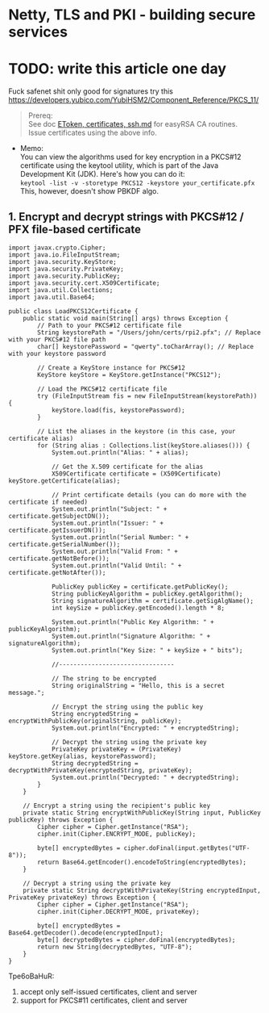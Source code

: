 # Netty, TLS and PKI - building secure services  
# TODO: write this article one day  
  
Fuck safenet shit only good for signatures
try this
https://developers.yubico.com/YubiHSM2/Component_Reference/PKCS_11/


> Prereq:  
> See doc [EToken, certificates, ssh.md](..%2FSecurity%2FEToken%2C%20certificates%2C%20ssh.md) for easyRSA CA routines.  
> Issue certificates using the above info.


- Memo:  
You can view the algorithms used for key encryption in a PKCS#12 certificate using the keytool utility, which is part of the Java Development Kit (JDK). Here's how you can do it:  
`keytool -list -v -storetype PKCS12 -keystore your_certificate.pfx`  
This, however, doesn't show PBKDF algo.


## 1. Encrypt and decrypt strings with PKCS#12 / PFX file-based certificate

```
import javax.crypto.Cipher;
import java.io.FileInputStream;
import java.security.KeyStore;
import java.security.PrivateKey;
import java.security.PublicKey;
import java.security.cert.X509Certificate;
import java.util.Collections;
import java.util.Base64;

public class LoadPKCS12Certificate {
    public static void main(String[] args) throws Exception {
        // Path to your PKCS#12 certificate file
        String keystorePath = "/Users/john/certs/rpi2.pfx"; // Replace with your PKCS#12 file path
        char[] keystorePassword = "qwerty".toCharArray(); // Replace with your keystore password

        // Create a KeyStore instance for PKCS#12
        KeyStore keyStore = KeyStore.getInstance("PKCS12");

        // Load the PKCS#12 certificate file
        try (FileInputStream fis = new FileInputStream(keystorePath)) {
            keyStore.load(fis, keystorePassword);
        }

        // List the aliases in the keystore (in this case, your certificate alias)
        for (String alias : Collections.list(keyStore.aliases())) {
            System.out.println("Alias: " + alias);

            // Get the X.509 certificate for the alias
            X509Certificate certificate = (X509Certificate) keyStore.getCertificate(alias);

            // Print certificate details (you can do more with the certificate if needed)
            System.out.println("Subject: " + certificate.getSubjectDN());
            System.out.println("Issuer: " + certificate.getIssuerDN());
            System.out.println("Serial Number: " + certificate.getSerialNumber());
            System.out.println("Valid From: " + certificate.getNotBefore());
            System.out.println("Valid Until: " + certificate.getNotAfter());

            PublicKey publicKey = certificate.getPublicKey();
            String publicKeyAlgorithm = publicKey.getAlgorithm();
            String signatureAlgorithm = certificate.getSigAlgName();
            int keySize = publicKey.getEncoded().length * 8;

            System.out.println("Public Key Algorithm: " + publicKeyAlgorithm);
            System.out.println("Signature Algorithm: " + signatureAlgorithm);
            System.out.println("Key Size: " + keySize + " bits");

            //--------------------------------

            // The string to be encrypted
            String originalString = "Hello, this is a secret message.";

            // Encrypt the string using the public key
            String encryptedString = encryptWithPublicKey(originalString, publicKey);
            System.out.println("Encrypted: " + encryptedString);

            // Decrypt the string using the private key
            PrivateKey privateKey = (PrivateKey) keyStore.getKey(alias, keystorePassword);
            String decryptedString = decryptWithPrivateKey(encryptedString, privateKey);
            System.out.println("Decrypted: " + decryptedString);
        }
    }

    // Encrypt a string using the recipient's public key
    private static String encryptWithPublicKey(String input, PublicKey publicKey) throws Exception {
        Cipher cipher = Cipher.getInstance("RSA");
        cipher.init(Cipher.ENCRYPT_MODE, publicKey);

        byte[] encryptedBytes = cipher.doFinal(input.getBytes("UTF-8"));
        return Base64.getEncoder().encodeToString(encryptedBytes);
    }

    // Decrypt a string using the private key
    private static String decryptWithPrivateKey(String encryptedInput, PrivateKey privateKey) throws Exception {
        Cipher cipher = Cipher.getInstance("RSA");
        cipher.init(Cipher.DECRYPT_MODE, privateKey);

        byte[] encryptedBytes = Base64.getDecoder().decode(encryptedInput);
        byte[] decryptedBytes = cipher.doFinal(encryptedBytes);
        return new String(decryptedBytes, "UTF-8");
    }
}
```

Tpe6oBaHuR:  
1. accept only self-issued certificates, client and server  
2. support for PKCS#11 certificates, client and server  




